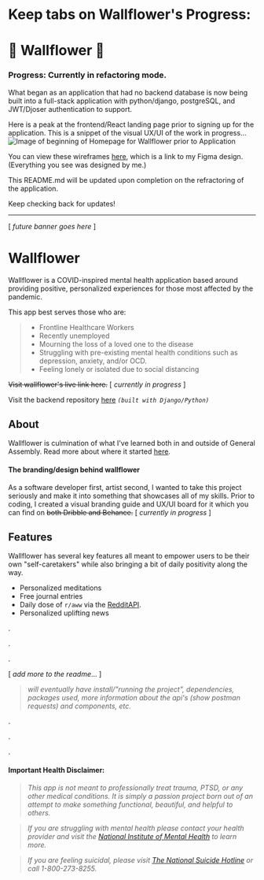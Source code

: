 # Keep tabs on Wallflower's Progress:

# :blossom: Wallflower :blossom:

### Progress: Currently in refactoring mode.

What began as an application that had no backend database is now being built into a full-stack application with python/django, postgreSQL, and JWT/Djoser authentication to support.

Here is a peak at the frontend/React landing page prior to signing up for the application. This is a snippet of the visual UX/UI of the work in progress...
![Image of beginning of Homepage for Wallflower prior to Application](https://i.ibb.co/L6yHW16/Home-Page-Peak.png)

You can view these wireframes [here](https://www.figma.com/file/j5MhaL5vLUckgi5mOKQwRB/%F0%9F%8C%BC-%F0%9F%8C%BC-%F0%9F%8C%BC?node-id=197%3A22), which is a link to my Figma design. (Everything you see was designed by me.)

This README.md will be updated upon completion on the refractoring of the application.

Keep checking back for updates!

---

[ *future banner goes here* ]

# Wallflower

Wallflower is a COVID-inspired mental health application based around providing positive, personalized experiences for those most affected by the pandemic.

This app best serves those who are:

> - Frontline Healthcare Workers
> - Recently unemployed
> - Mourning the loss of a loved one to the disease
> - Struggling with pre-existing mental health conditions such as depression, anxiety, and/or OCD.
> - Feeling lonely or isolated due to social distancing

~~Visit wallflower's live link here.~~ [ *currently in progress* ]

Visit the backend repository [here](https://github.com/michellecgude/wallflower_server) _`(built with Django/Python)`_

## About

Wallflower is culmination of what I've learned both in and outside of General Assembly. Read more about where it started [here](https://www.linkedin.com/pulse/how-covid-taught-me-heal-inspired-code-showed-we-have-michelle-gude/).

#### The branding/design behind wallflower

As a software developer first, artist second, I wanted to take this project seriously and make it into something that showcases all of my skills. Prior to coding, I created a visual branding guide and UX/UI board for it which you can find on ~~both Dribble and Behance.~~ [ *currently in progress* ]

## Features

Wallflower has several key features all meant to empower users to be their own "self-caretakers" while also bringing a bit of daily positivity along the way.

- Personalized meditations
- Free journal entries
- Daily dose of `r/aww` via the [RedditAPI](https://www.reddit.com/dev/api/).
- Personalized uplifting news

.

.

.

[ *add more to the readme*... ]

> _will eventually have install/"running the project", dependencies, packages used, more information about the api's (show postman requests) and components, etc._

.

.

.

#### Important Health Disclaimer:

> _This app is not meant to professionally treat trauma, PTSD, or any other medical conditions. It is simply a passion project born out of an attempt to make something functional, beautiful, and helpful to others._

> _If you are struggling with mental health please contact your health provider and visit the [National Institute of Mental Health](https://www.nimh.nih.gov/index.shtml) to learn more._

> _If you are feeling suicidal, please visit [The National Suicide Hotline](https://suicidepreventionlifeline.org/talk-to-someone-now/) or call 1-800-273-8255._
